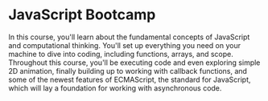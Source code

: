 # JavaScript Bootcamp
In this course, you'll learn about the fundamental concepts of JavaScript and computational thinking. You'll set up everything you need on your machine to dive into coding, including functions, arrays, and scope. Throughout this course, you'll be executing code and even exploring simple 2D animation, finally building up to working with callback functions, and some of the newest features of ECMAScript, the standard for JavaScript, which will lay a foundation for working with asynchronous code.